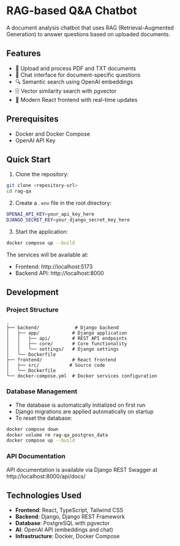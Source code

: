 # RAG-based Q&A Chatbot

A document analysis chatbot that uses RAG (Retrieval-Augmented Generation) to
answer questions based on uploaded documents.

## Features

- 📄 Upload and process PDF and TXT documents
- 💬 Chat interface for document-specific questions
- 🔍 Semantic search using OpenAI embeddings
- 🗄️ Vector similarity search with pgvector
- 🚀 Modern React frontend with real-time updates

## Prerequisites

- Docker and Docker Compose
- OpenAI API Key

## Quick Start

1. Clone the repository:

```bash
git clone <repository-url>
cd rag-qa
```

2. Create a `.env` file in the root directory:

```bash
OPENAI_API_KEY=your_api_key_here
DJANGO_SECRET_KEY=your_django_secret_key_here
```

3. Start the application:

```bash
docker compose up --build
```

The services will be available at:

- Frontend: http://localhost:5173
- Backend API: http://localhost:8000

## Development

### Project Structure

```
.
├── backend/             # Django backend
│   ├── app/            # Django application
│   │   ├── api/        # REST API endpoints
│   │   ├── core/       # Core functionality
│   │   └── settings/   # Django settings
│   └── Dockerfile
├── frontend/           # React frontend
│   ├── src/           # Source code
│   └── Dockerfile
└── docker-compose.yml  # Docker services configuration
```

### Database Management

- The database is automatically initialized on first run
- Django migrations are applied automatically on startup
- To reset the database:

```bash
docker compose down
docker volume rm rag-qa_postgres_data
docker compose up --build
```

### API Documentation

API documentation is available via Django REST Swagger at
http://localhost:8000/api/docs/

## Technologies Used

- **Frontend**: React, TypeScript, Tailwind CSS
- **Backend**: Django, Django REST Framework
- **Database**: PostgreSQL with pgvector
- **AI**: OpenAI API (embeddings and chat)
- **Infrastructure**: Docker, Docker Compose
